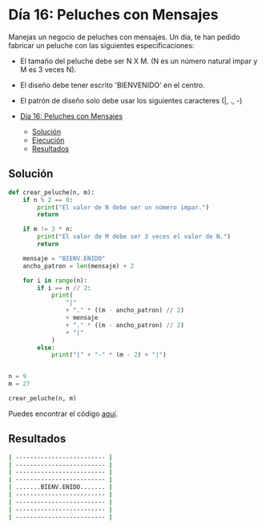 # Día 16: Peluches con Mensajes

Manejas un negocio de peluches con mensajes. Un dia, te han pedido fabricar un peluche con las siguientes especificaciones:

- El tamaño del peluche debe ser N X M. (N es un número natural impar y M es 3 veces N).
- El diseño debe tener escrito 'BIENVENIDO' en el centro.
- El patrón de diseño solo debe usar los siguientes caracteres (|, ., -)

- [Día 16: Peluches con Mensajes](#día-16-peluches-con-mensajes)
  - [Solución](#solución)
  - [Ejecución](#ejecución)
  - [Resultados](#resultados)
  
## Solución

```python
def crear_peluche(n, m):
    if n % 2 == 0:
        print("El valor de N debe ser un número impar.")
        return

    if m != 3 * n:
        print("El valor de M debe ser 3 veces el valor de N.")
        return

    mensaje = "BIENV.ENIDO"
    ancho_patron = len(mensaje) + 2

    for i in range(n):
        if i == n // 2:
            print(
                "|"
                + "." * ((m - ancho_patron) // 2)
                + mensaje
                + "." * ((m - ancho_patron) // 2)
                + "|"
            )
        else:
            print("|" + "-" * (m - 2) + "|")


n = 9
m = 27

crear_peluche(n, m)

```

Puedes encontrar el código [aquí](day_16/main.py).

## Resultados

```bash
| ------------------------- |
| ------------------------- |
| ------------------------- |
| ------------------------- |
| .......BIENV.ENIDO....... |
| ------------------------- |
| ------------------------- |
| ------------------------- |
| ------------------------- |
```
